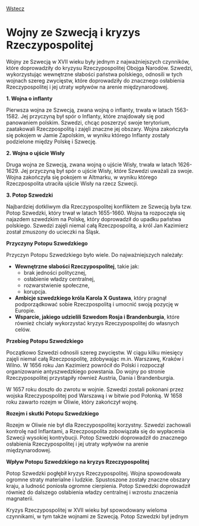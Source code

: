 [Wstecz](../historia.md)

# Wojny ze Szwecją i kryzys Rzeczypospolitej

Wojny ze Szwecją w XVII wieku były jednym z najważniejszych czynników, które doprowadziły do kryzysu Rzeczypospolitej Obojga Narodów. Szwedzi, wykorzystując wewnętrzne słabości państwa polskiego, odnosili w tych wojnach szereg zwycięstw, które doprowadziły do znacznego osłabienia Rzeczypospolitej i jej utraty wpływów na arenie międzynarodowej.

**1. Wojna o inflanty**

Pierwsza wojna ze Szwecją, zwana wojną o inflanty, trwała w latach 1563-1582. Jej przyczyną był spór o Inflanty, które znajdowały się pod panowaniem polskim. Szwedzi, chcąc poszerzyć swoje terytorium, zaatakowali Rzeczpospolitą i zajęli znaczne jej obszary. Wojna zakończyła się pokojem w Jamie Zapolskim, w wyniku którego Inflanty zostały podzielone między Polskę i Szwecję.

**2. Wojna o ujście Wisły**

Druga wojna ze Szwecją, zwana wojną o ujście Wisły, trwała w latach 1626-1629. Jej przyczyną był spór o ujście Wisły, które Szwedzi uważali za swoje. Wojna zakończyła się pokojem w Altmarku, w wyniku którego Rzeczpospolita utraciła ujście Wisły na rzecz Szwecji.

**3. Potop Szwedzki**

Najbardziej dotkliwym dla Rzeczypospolitej konfliktem ze Szwecją była tzw. Potop Szwedzki, który trwał w latach 1655-1660. Wojna ta rozpoczęła się najazdem szwedzkim na Polskę, który doprowadził do upadku państwa polskiego. Szwedzi zajęli niemal całą Rzeczpospolitą, a król Jan Kazimierz został zmuszony do ucieczki na Śląsk.

**Przyczyny Potopu Szwedzkiego**

Przyczyn Potopu Szwedzkiego było wiele. Do najważniejszych należały:

-   **Wewnętrzne słabości Rzeczypospolitej**, takie jak:
    -   brak jedności politycznej,
    -   osłabienie władzy centralnej,
    -   rozwarstwienie społeczne,
    -   korupcja.
-   **Ambicje szwedzkiego króla Karola X Gustawa**, który pragnął podporządkować sobie Rzeczpospolitą i umocnić swoją pozycję w Europie.
-   **Wsparcie, jakiego udzielili Szwedom Rosja i Brandenburgia**, które również chciały wykorzystać kryzys Rzeczypospolitej do własnych celów.

**Przebieg Potopu Szwedzkiego**

Początkowo Szwedzi odnosili szereg zwycięstw. W ciągu kilku miesięcy zajęli niemal całą Rzeczpospolitę, zdobywając m.in. Warszawę, Kraków i Wilno. W 1656 roku Jan Kazimierz powrócił do Polski i rozpoczął organizowanie antyszwedzkiego powstania. Do wojny po stronie Rzeczypospolitej przystąpiły również Austria, Dania i Brandenburgia.

W 1657 roku doszło do zwrotu w wojnie. Szwedzi zostali pokonani przez wojska Rzeczypospolitej pod Warszawą i w bitwie pod Połonką. W 1658 roku zawarto rozejm w Oliwie, który zakończył wojnę.

**Rozejm i skutki Potopu Szwedzkiego**

Rozejm w Oliwie nie był dla Rzeczypospolitej korzystny. Szwedzi zachowali kontrolę nad Inflantami, a Rzeczpospolita zobowiązała się do wypłacenia Szwecji wysokiej kontrybucji. Potop Szwedzki doprowadził do znacznego osłabienia Rzeczypospolitej i jej utraty wpływów na arenie międzynarodowej.

**Wpływ Potopu Szwedzkiego na kryzys Rzeczypospolitej**

Potop Szwedzki pogłębił kryzys Rzeczypospolitej. Wojna spowodowała ogromne straty materialne i ludzkie. Spustoszone zostały znaczne obszary kraju, a ludność poniosła ogromne cierpienia. Potop Szwedzki doprowadził również do dalszego osłabienia władzy centralnej i wzrostu znaczenia magnaterii.

Kryzys Rzeczypospolitej w XVII wieku był spowodowany wieloma czynnikami, w tym także wojnami ze Szwecją. Potop Szwedzki był jednym
